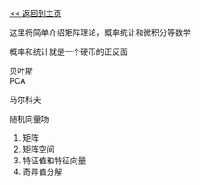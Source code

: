 [<< 返回到主页](../index.md)

这里将简单介绍矩阵理论，概率统计和微积分等数学    

概率和统计就是一个硬币的正反面  

贝叶斯  
PCA

马尔科夫 

随机向量场  

1. 矩阵  
2. 矩阵空间  
3. 特征值和特征向量   
4. 奇异值分解   